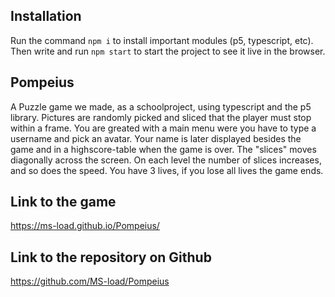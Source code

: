
## Installation

Run the command `npm i` to install important modules (p5, typescript, etc). Then write and run `npm start` to start the project to see it live in the browser.

## Pompeius

A Puzzle game we made, as a schoolproject, using typescript and the p5 library. Pictures are randomly picked and sliced that the player must stop within a frame. You are greated with a main menu were you have to type a username and pick an avatar. Your name is later displayed besides the game and in a highscore-table when the game is over. The "slices" moves diagonally across the screen. On each level the number of slices increases, and so does the speed. You have 3 lives, if you lose all lives the game ends. 

## Link to the game

https://ms-load.github.io/Pompeius/

## Link to the repository on Github

https://github.com/MS-load/Pompeius
